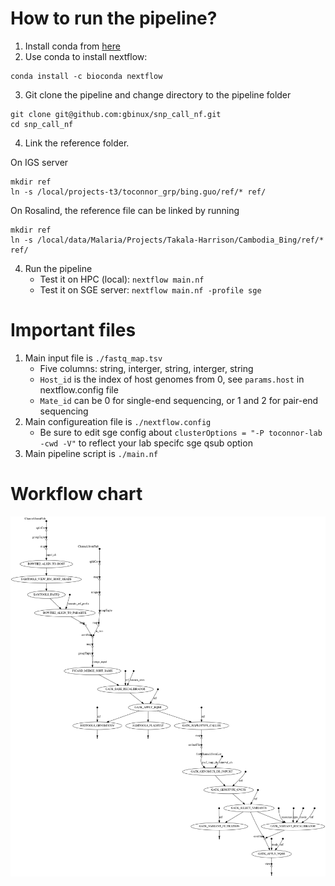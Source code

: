 # How to run the pipeline?

1. Install conda from [here](https://docs.conda.io/en/latest/miniconda.html)
2. Use conda to install nextflow:
```
conda install -c bioconda nextflow
```
3. Git clone the pipeline and change directory to the pipeline folder
```
git clone git@github.com:gbinux/snp_call_nf.git
cd snp_call_nf
```
4. Link the reference folder.

On IGS server
```
mkdir ref
ln -s /local/projects-t3/toconnor_grp/bing.guo/ref/* ref/
```

On Rosalind, the reference file can be linked by running
```
mkdir ref
ln -s /local/data/Malaria/Projects/Takala-Harrison/Cambodia_Bing/ref/* ref/
```

4. Run the pipeline
    - Test it on HPC (local): `nextflow main.nf`
    - Test it on SGE server: `nextflow main.nf -profile sge`

# Important files

1. Main input file is `./fastq_map.tsv`
    - Five columns: string, interger, string, interger, string
    - `Host_id` is the index of host genomes from 0, see `params.host` in nextflow.config file
    - `Mate_id` can be 0 for single-end sequencing, or 1 and 2 for pair-end sequencing
2. Main configureation file is `./nextflow.config`
    - Be sure to edit sge config about `clusterOptions = "-P toconnor-lab -cwd -V"` to reflect your lab specifc sge qsub option
3. Main pipeline script is `./main.nf`

# Workflow chart

![flowchar](./flowchart.png)
